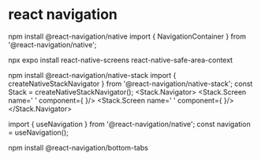# react navigation


npm install @react-navigation/native
import { NavigationContainer } from '@react-navigation/native';


npx expo install react-native-screens react-native-safe-area-context   
<!-- dependencies if using expo -->

npm install @react-navigation/native-stack
import { createNativeStackNavigator } from '@react-navigation/native-stack';
const Stack = createNativeStackNavigator();
<NavigationContainer>
    <Stack.Navigator>
        <Stack.Screen name=' ' component={ }/>
        <Stack.Screen name=' ' component={ }/>
    </Stack.Navigator>
</NavigationContainer>


import { useNavigation } from '@react-navigation/native';
const navigation = useNavigation();

npm install @react-navigation/bottom-tabs
<!-- for menu below the app -->